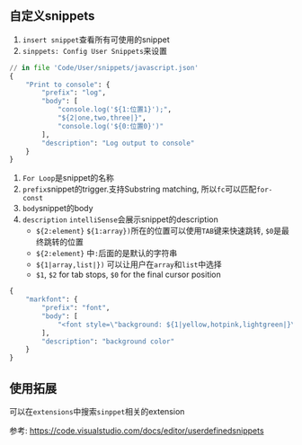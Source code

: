 
## 自定义snippets
1. `insert snippet`查看所有可使用的snippet
2. `sinppets: Config User Snippets`来设置



```python
// in file 'Code/User/snippets/javascript.json'
{
	"Print to console": {
		"prefix": "log",
		"body": [
			"console.log('${1:位置1}');",
			"${2|one,two,three|}",
			"console.log('${0:位置0}')"
		],
		"description": "Log output to console"
	}
}
```
1. `For Loop`是snippet的名称
2. `prefix`snippet的trigger.支持Substring matching, 所以`fc`可以匹配`for-const`
3. `body`snippet的body
4. `description` `intelliSense`会展示snippet的description
    - `${2:element}` `${1:array})`所在的位置可以使用`TAB`键来快速跳转,  `$0`是最终跳转的位置
    - `${2:element}` 中`:`后面的是默认的字符串
    - `${1|array,list|})` 可以让用户在`array`和`list`中选择
    - `$1`, `$2` for tab stops, `$0` for the final cursor position



```python
{
	"markfont": {
		"prefix": "font",
		"body": [
			"<font style=\"background: ${1|yellow,hotpink,lightgreen|}\">${2}</font>",
		],
		"description": "background color"
	}
}
```



## 使用拓展
可以在`extensions`中搜索`sinppet`相关的extension

参考:
https://code.visualstudio.com/docs/editor/userdefinedsnippets